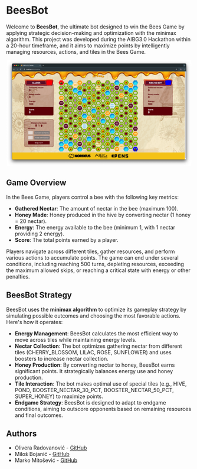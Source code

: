 # BeesBot

Welcome to **BeesBot**, the ultimate bot designed to win the Bees Game by applying strategic decision-making and optimization with the minimax algorithm. This project was developed during the AIBG3.0 Hackathon within a 20-hour timeframe, and it aims to maximize points by intelligently managing resources, actions, and tiles in the Bees Game.

<p align="center">
  <img src="images/game.png" width="500"/>
</p>

## Game Overview

In the Bees Game, players control a bee with the following key metrics:

- **Gathered Nectar**: The amount of nectar in the bee (maximum 100).
- **Honey Made**: Honey produced in the hive by converting nectar (1 honey = 20 nectar).
- **Energy**: The energy available to the bee (minimum 1, with 1 nectar providing 2 energy).
- **Score**: The total points earned by a player.

Players navigate across different tiles, gather resources, and perform various actions to accumulate points. The game can end under several conditions, including reaching 500 turns, depleting resources, exceeding the maximum allowed skips, or reaching a critical state with energy or other penalties.

## BeesBot Strategy

BeesBot uses the **minimax algorithm** to optimize its gameplay strategy by simulating possible outcomes and choosing the most favorable actions. Here's how it operates:

- **Energy Management**: BeesBot calculates the most efficient way to move across tiles while maintaining energy levels.
- **Nectar Collection**: The bot optimizes gathering nectar from different tiles (CHERRY_BLOSSOM, LILAC, ROSE, SUNFLOWER) and uses boosters to increase nectar collection.
- **Honey Production**: By converting nectar to honey, BeesBot earns significant points. It strategically balances energy use and honey production.
- **Tile Interaction**: The bot makes optimal use of special tiles (e.g., HIVE, POND, BOOSTER_NECTAR_30_PCT, BOOSTER_NECTAR_50_PCT, SUPER_HONEY) to maximize points.
- **Endgame Strategy**: BeesBot is designed to adapt to endgame conditions, aiming to outscore opponents based on remaining resources and final outcomes.

## Authors

- Olivera Radovanović - [GitHub](https://github.com/Olivera2708)
- Miloš Bojanić - [GitHub](https://github.com/milosbojanic)
- Marko Mitošević - [GitHub](https://github.com/markomitos)
